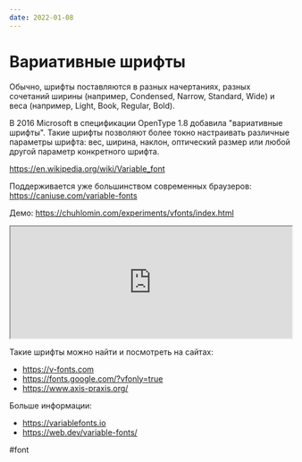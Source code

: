 ```yaml
---
date: 2022-01-08
---
```


# Вариативные шрифты

Обычно, шрифты поставляются в разных начертаниях,
разных сочетаний ширины (например, Condensed, Narrow, Standard, Wide)
и веса (например, Light, Book, Regular, Bold).

В 2016 Microsoft в спецификации OpenType 1.8 добавила "вариативные шрифты".
Такие шрифты позволяют более токно настраивать различные параметры шрифта:
вес, ширина, наклон, оптический размер или
любой другой параметр конкретного шрифта.

https://en.wikipedia.org/wiki/Variable_font

Поддерживается уже большинством современных браузеров:
https://caniuse.com/variable-fonts

Демо: https://chuhlomin.com/experiments/vfonts/index.html  

<iframe
    src="https://chuhlomin.com/experiments/vfonts/index.html"
    width="100%"
    height="200px">
</iframe>

Такие шрифты можно найти и посмотреть на сайтах:

* https://v-fonts.com
* https://fonts.google.com/?vfonly=true
* https://www.axis-praxis.org/

Больше информации:

* https://variablefonts.io
* https://web.dev/variable-fonts/

#font
